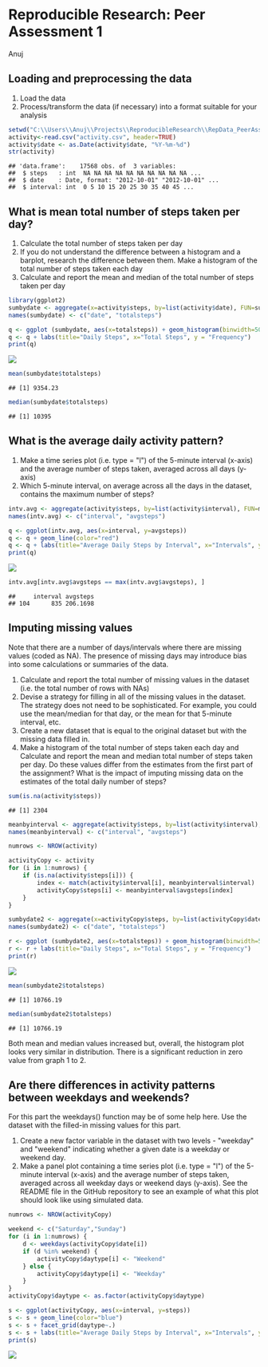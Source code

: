 # Reproducible Research: Peer Assessment 1
Anuj  


## Loading and preprocessing the data
1. Load the data  
2. Process/transform the data (if necessary) into a format suitable for your analysis
  

```r
setwd("C:\\Users\\Anuj\\Projects\\ReproducibleResearch\\RepData_PeerAssessment1")
activity<-read.csv("activity.csv", header=TRUE)
activity$date <- as.Date(activity$date, "%Y-%m-%d")
str(activity)
```

```
## 'data.frame':	17568 obs. of  3 variables:
##  $ steps   : int  NA NA NA NA NA NA NA NA NA NA ...
##  $ date    : Date, format: "2012-10-01" "2012-10-01" ...
##  $ interval: int  0 5 10 15 20 25 30 35 40 45 ...
```


## What is mean total number of steps taken per day?

1. Calculate the total number of steps taken per day
2. If you do not understand the difference between a histogram and a barplot, research the difference between them. Make a histogram of the total number of steps taken each day
3. Calculate and report the mean and median of the total number of steps taken per day
  

```r
library(ggplot2)
sumbydate <- aggregate(x=activity$steps, by=list(activity$date), FUN=sum, na.rm=TRUE)
names(sumbydate) <- c("date", "totalsteps")

q <- ggplot (sumbydate, aes(x=totalsteps)) + geom_histogram(binwidth=500)
q <- q + labs(title="Daily Steps", x="Total Steps", y = "Frequency")
print(q)
```

![](PA1_template_files/figure-html/unnamed-chunk-1-1.png)<!-- -->

```r
mean(sumbydate$totalsteps)
```

```
## [1] 9354.23
```

```r
median(sumbydate$totalsteps)
```

```
## [1] 10395
```
  


## What is the average daily activity pattern?


1. Make a time series plot (i.e. type = "l") of the 5-minute interval (x-axis) and the average number of steps taken, averaged across all days (y-axis)
2. Which 5-minute interval, on average across all the days in the dataset, contains the maximum number of steps?



```r
intv.avg <- aggregate(activity$steps, by=list(activity$interval), FUN=mean, na.rm=TRUE)
names(intv.avg) <- c("interval", "avgsteps")

q <- ggplot(intv.avg, aes(x=interval, y=avgsteps))
q <- q + geom_line(color="red")
q <- q + labs(title="Average Daily Steps by Interval", x="Intervals", y="Avg. Steps")
print(q)
```

![](PA1_template_files/figure-html/unnamed-chunk-2-1.png)<!-- -->

```r
intv.avg[intv.avg$avgsteps == max(intv.avg$avgsteps), ]
```

```
##     interval avgsteps
## 104      835 206.1698
```



## Imputing missing values



Note that there are a number of days/intervals where there are missing values (coded as NA). The presence of missing days may introduce bias into some calculations or summaries of the data.

1. Calculate and report the total number of missing values in the dataset (i.e. the total number of rows with NAs)
2. Devise a strategy for filling in all of the missing values in the dataset. The strategy does not need to be sophisticated. For example, you could use the mean/median for that day, or the mean for that 5-minute interval, etc.
3. Create a new dataset that is equal to the original dataset but with the missing data filled in.
4. Make a histogram of the total number of steps taken each day and Calculate and report the mean and median total number of steps taken per day. Do these values differ from the estimates from the first part of the assignment? What is the impact of imputing missing data on the estimates of the total daily number of steps?
  

```r
sum(is.na(activity$steps))
```

```
## [1] 2304
```

```r
meanbyinterval <- aggregate(activity$steps, by=list(activity$interval), FUN=mean, na.r=TRUE)
names(meanbyinterval) <- c("interval", "avgsteps")

numrows <- NROW(activity)

activityCopy <- activity
for (i in 1:numrows) {
    if (is.na(activity$steps[i])) {
        index <- match(activity$interval[i], meanbyinterval$interval)
        activityCopy$steps[i] <- meanbyinterval$avgsteps[index]
    }
}

sumbydate2 <- aggregate(x=activityCopy$steps, by=list(activityCopy$date), FUN=sum, na.rm=TRUE)
names(sumbydate2) <- c("date", "totalsteps")

r <- ggplot (sumbydate2, aes(x=totalsteps)) + geom_histogram(binwidth=500)
r <- r + labs(title="Daily Steps", x="Total Steps", y = "Frequency")
print(r)
```

![](PA1_template_files/figure-html/unnamed-chunk-3-1.png)<!-- -->

```r
mean(sumbydate2$totalsteps)
```

```
## [1] 10766.19
```

```r
median(sumbydate2$totalsteps)
```

```
## [1] 10766.19
```
  
Both mean and median values increased but, overall, the histogram plot looks very similar in distribution.  There is a significant reduction in zero value from graph 1 to 2.



## Are there differences in activity patterns between weekdays and weekends?


For this part the weekdays() function may be of some help here. Use the dataset with the filled-in missing values for this part.

1. Create a new factor variable in the dataset with two levels - "weekday" and "weekend" indicating whether a given date is a weekday or weekend day.
2. Make a panel plot containing a time series plot (i.e. type = "l") of the 5-minute interval (x-axis) and the average number of steps taken, averaged across all weekday days or weekend days (y-axis). See the README file in the GitHub repository to see an example of what this plot should look like using simulated data.


```r
numrows <- NROW(activityCopy)

weekend <- c("Saturday","Sunday")
for (i in 1:numrows) {
    d <- weekdays(activityCopy$date[i])
    if (d %in% weekend) {
        activityCopy$daytype[i] <- "Weekend"
    } else {
        activityCopy$daytype[i] <- "Weekday"
    }
}
activityCopy$daytype <- as.factor(activityCopy$daytype)

s <- ggplot(activityCopy, aes(x=interval, y=steps))
s <- s + geom_line(color="blue")
s <- s + facet_grid(daytype~.)
s <- s + labs(title="Average Daily Steps by Interval", x="Intervals", y="Avg. Steps")
print(s)
```

![](PA1_template_files/figure-html/weekday-1.png)<!-- -->
